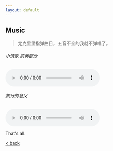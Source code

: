 ```yaml
---
layout: default
---
```


## Music
> 尤克里里指弹曲目，五音不全的我就不弹唱了。
  
###### 小情歌 前奏部分
<audio controls>
	<source src="https://dosthcool.github.io/project/assets/audio/littlelovesong.m4a" type="audio/mpeg">
	<source src="https://dosthcool.github.io/project/assets/audio/littlelovesong.mp3" type="audio/mpeg">
您的浏览器不支持 audio 元素。
</audio>
  
  
  
###### 旅行的意义
<audio controls>
	<source src="https://dosthcool.github.io/project/assets/audio/travel.m4a" type="audio/mpeg">
您的浏览器不支持 audio 元素。
</audio>
  
  
  
That's all.

[< back](./)
